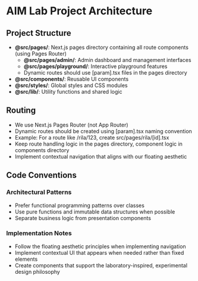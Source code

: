 # AIM Lab Project Architecture

## Project Structure

- **@src/pages/**: Next.js pages directory containing all route components (using Pages Router)
  - **@src/pages/admin/**: Admin dashboard and management interfaces
  - **@src/pages/playground/**: Interactive playground features
  - Dynamic routes should use [param].tsx files in the pages directory
- **@src/components/**: Reusable UI components
- **@src/styles/**: Global styles and CSS modules
- **@src/lib/**: Utility functions and shared logic

## Routing

- We use Next.js Pages Router (not App Router)
- Dynamic routes should be created using [param].tsx naming convention
- Example: For a route like /rila/123, create src/pages/rila/[id].tsx
- Keep route handling logic in the pages directory, component logic in components directory
- Implement contextual navigation that aligns with our floating aesthetic

## Code Conventions

### Architectural Patterns

- Prefer functional programming patterns over classes
- Use pure functions and immutable data structures when possible
- Separate business logic from presentation components

### Implementation Notes

- Follow the floating aesthetic principles when implementing navigation
- Implement contextual UI that appears when needed rather than fixed elements
- Create components that support the laboratory-inspired, experimental design philosophy
